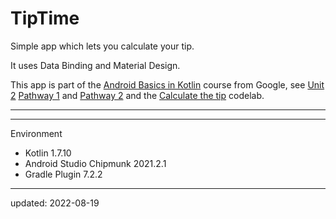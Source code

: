 # TipTime

Simple app which lets you calculate your tip.

It uses Data Binding and Material Design.

This app is part of the [Android Basics in Kotlin] course from Google, see [Unit 2] [Pathway 1] and [Pathway 2] and the [Calculate the tip] codelab.

----

[Android Basics in Kotlin]: https://developer.android.com/courses/android-basics-kotlin/course
[Unit 2]: https://developer.android.com/courses/android-basics-kotlin/unit-2
[Pathway 1]: https://developer.android.com/courses/pathways/android-basics-kotlin-unit-2-pathway-1
[Pathway 2]: https://developer.android.com/courses/pathways/android-basics-kotlin-unit-2-pathway-2
[Calculate the tip]: https://developer.android.com/codelabs/basic-android-kotlin-training-tip-calculator

----

Environment

- Kotlin 1.7.10
- Android Studio Chipmunk 2021.2.1
- Gradle Plugin 7.2.2

----

updated: 2022-08-19